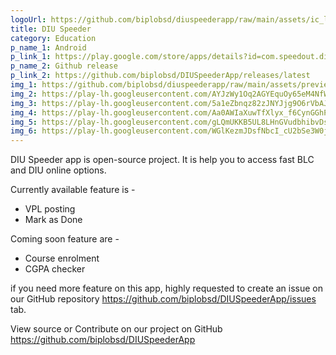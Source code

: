 ```yaml
---
logoUrl: https://github.com/biplobsd/diuspeederapp/raw/main/assets/ic_launcher.png
title: DIU Speeder
category: Education
p_name_1: Android
p_link_1: https://play.google.com/store/apps/details?id=com.speedout.diuspeeder
p_name_2: Github release
p_link_2: https://github.com/biplobsd/DIUSpeederApp/releases/latest
img_1: https://github.com/biplobsd/diuspeederapp/raw/main/assets/preview.gif
img_2: https://play-lh.googleusercontent.com/AYJzWy1Oq2AGYEquOy65eM4NfWW3lVYhj9iIgr40Byfxgz7hD71ksXRhCWcR6LpDOWjD=w2560-h1440-rw
img_3: https://play-lh.googleusercontent.com/5a1eZbnqz82zJNYJjg9O6rVbAJNL3h3bF8c8i6J70c5S-do4HP-H6510Js0oLGm6HPk=w2560-h1440-rw
img_4: https://play-lh.googleusercontent.com/Aa0AWIaXuwTfXlyx_f6CynGGhPXhfYQDo5JBQmamQav4c4UGb0V2QvnmImo95cPLaQ=w2560-h1440-rw
img_5: https://play-lh.googleusercontent.com/gLQmUKKB5UL8LHnGVudbhibvDsw4lCFXh2QQV6WACcjgLXTGki9NNRuvMbffrGeE-w=w2560-h1440-rw
img_6: https://play-lh.googleusercontent.com/WGlKezmJDsfNbcI_cU2bSe3W0jsYNnmM0AWH-M7KE7N4zWB9orI6ZEXIhswFidcKHQ=w2560-h1440-rw
---
```


DIU Speeder app is open-source project. It is help you to access fast BLC and DIU online options.

Currently available feature is -

- VPL posting
- Mark as Done

Coming soon feature are -

- Course enrolment
- CGPA checker

if you need more feature on this app, highly requested to create an issue on our GitHub repository https://github.com/biplobsd/DIUSpeederApp/issues tab.

View source or Contribute on our project on GitHub https://github.com/biplobsd/DIUSpeederApp
